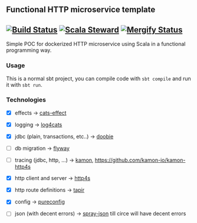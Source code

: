 ## Functional HTTP microservice template
[![Build Status](https://github.com/geirolz/fp-microservice/actions/workflows/cicd.yml/badge.svg)](https://github.com/geirolz/fp-microservice/actions)
[![Scala Steward](https://img.shields.io/badge/Scala_Steward-helping-blue.svg?style=flat&logo=data:image/png;base64,iVBORw0KGgoAAAANSUhEUgAAAA4AAAAQCAMAAAARSr4IAAAAVFBMVEUAAACHjojlOy5NWlrKzcYRKjGFjIbp293YycuLa3pYY2LSqql4f3pCUFTgSjNodYRmcXUsPD/NTTbjRS+2jomhgnzNc223cGvZS0HaSD0XLjbaSjElhIr+AAAAAXRSTlMAQObYZgAAAHlJREFUCNdNyosOwyAIhWHAQS1Vt7a77/3fcxxdmv0xwmckutAR1nkm4ggbyEcg/wWmlGLDAA3oL50xi6fk5ffZ3E2E3QfZDCcCN2YtbEWZt+Drc6u6rlqv7Uk0LdKqqr5rk2UCRXOk0vmQKGfc94nOJyQjouF9H/wCc9gECEYfONoAAAAASUVORK5CYII=)](https://gitlab.com/moneyfarm-tech/sandbox/steward)
[![Mergify Status](https://img.shields.io/endpoint.svg?url=https://gh.mergify.io/badges/geirolz/fp-microservice&style=flat)](https://mergify.io)
---

Simple POC for dockerized HTTP microservice using Scala in a functional programming way.


### Usage

This is a normal sbt project, you can compile code with `sbt compile` and run it
with `sbt run`.

### Technologies
- [x] effects                               -> [cats-effect](https://github.com/typelevel/cats-effect)
- [x] logging                               -> [log4cats](https://github.com/typelevel/log4cats)
- [x] jdbc (plain, transactions, etc..)     -> [doobie](https://github.com/tpolecat/doobie)
- [ ] db migration                          -> [flyway](https://github.com/flyway/flyway)
- [ ] tracing (jdbc, http, ...)             -> [kamon](https://github.com/kamon-io/Kamon), https://github.com/kamon-io/kamon-http4s
- [x] http client and server                -> [http4s](https://github.com/http4s/http4s)
- [x] http route definitions                -> [tapir](https://github.com/softwaremill/tapir)
- [x] config                                -> [pureconfig](https://github.com/pureconfig/pureconfig)
- [ ] json (with decent errors)             -> [spray-json](https://github.com/spray/spray-json) till circe will have decent errors



